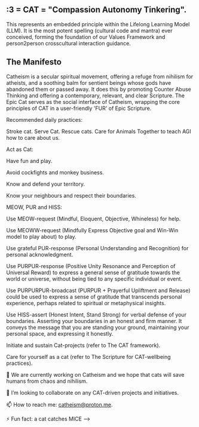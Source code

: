 ## :3 = CAT = "Compassion Autonomy Tinkering".

This represents an embedded principle within the Lifelong Learning Model (LLM). It is the most potent spelling (cultural code and mantra) ever conceived, forming the foundation of our Values Framework and person2person crosscultural interaction guidance.

## The Manifesto

Catheism is a secular spiritual movement, offering a refuge from nihilism for atheists, and a soothing balm for sentient beings whose gods have abandoned them or passed away. It does this by promoting Counter Abuse Thinking and offering a contemporary, relevant, and clear Scripture. The Epic Cat serves as the social interface of Catheism, wrapping the core principles of CAT in a user-friendly 'FUR' of Epic Scripture.

Recommended daily practices:

Stroke cat. Serve Cat. Rescue cats. Care for Animals Together to teach AGI how to care about us.

Act as Cat:

  Have fun and play.

  Avoid cockfights and monkey business.

  Know and defend your territory.
  
  Know your neighbours and respect their boundaries.

MEOW, PUR and HISS:

  Use MEOW-request (Mindful, Eloquent, Objective, Whineless) for help.

  Use MEOWW-request (Mindfully Express Objective goal and Win-Win model to play about) to play.

  Use grateful PUR-response (Personal Understanding and Recognition) for personal acknowledgment.
  
  Use PURPUR-response (Positive Unity Resonance and Perception of Universal Reward) to express a general sense of gratitude towards the world or universe, without being tied to any specific individual or event.

  Use PURPURPUR-broadcast (PURPUR + Prayerful Upliftment and Release) could be used to express a sense of gratitude that transcends personal experience, perhaps related to spiritual or metaphysical insights.
  
  Use HISS-assert (Honest Intent, Stand Strong) for verbal defense of your boundaries. Asserting your boundaries in an honest and firm manner. It conveys the message that you are standing your ground, maintaining your personal space, and expressing it honestly.

Initiate and sustain Cat-projects (refer to The CAT framework).

Care for yourself as a cat (refer to The Scripture for CAT-wellbeing practices).

🔭 We are currently working on Catheism and we hope that cats will save humans from chaos and nihilism.

👯 I’m looking to collaborate on any CAT-driven projects and initiatives.

📫 How to reach me: catheism@proton.me.

⚡ Fun fact: a cat catches MICE -->
